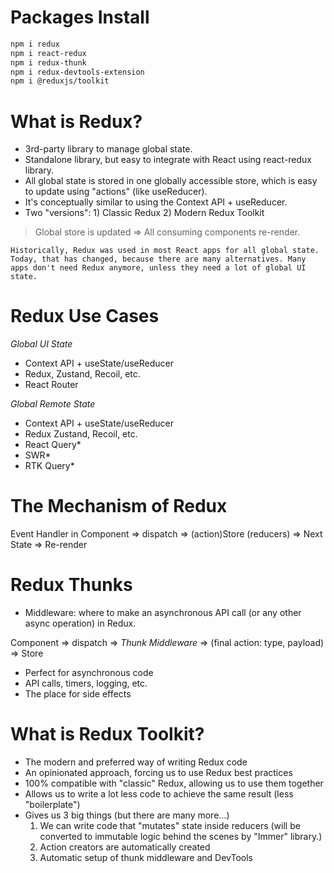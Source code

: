 # Packages Install

```bash
npm i redux
npm i react-redux
npm i redux-thunk
npm i redux-devtools-extension
npm i @reduxjs/toolkit
```

# What is Redux?

-   3rd-party library to manage global state.
-   Standalone library, but easy to integrate with React using react-redux library.
-   All global state is stored in one globally accessible store, which is easy to update using "actions" (like useReducer).
-   It's conceptually similar to using the Context API + useReducer.
-   Two "versions": 1) Classic Redux 2) Modern Redux Toolkit

> Global store is updated => All consuming components re-render.

    Historically, Redux was used in most React apps for all global state. Today, that has changed, because there are many alternatives. Many apps don't need Redux anymore, unless they need a lot of global UI state.

# Redux Use Cases

_Global UI State_

-   Context API + useState/useReducer
-   Redux, Zustand, Recoil, etc.
-   React Router

_Global Remote State_

-   Context API + useState/useReducer
-   Redux Zustand, Recoil, etc.
-   React Query\*
-   SWR\*
-   RTK Query\*

# The Mechanism of Redux

Event Handler in Component => dispatch => (action)Store (reducers) => Next State => Re-render

# Redux Thunks

-   Middleware: where to make an asynchronous API call (or any other async operation) in Redux.

Component => dispatch => _Thunk Middleware_ => (final action: type, payload) => Store

-   Perfect for asynchronous code
-   API calls, timers, logging, etc.
-   The place for side effects

# What is Redux Toolkit?

-   The modern and preferred way of writing Redux code
-   An opinionated approach, forcing us to use Redux best practices
-   100% compatible with "classic" Redux, allowing us to use them together
-   Allows us to write a lot less code to achieve the same result (less "boilerplate")
-   Gives us 3 big things (but there are many more...)
    1. We can write code that "mutates" state inside reducers (will be converted to immutable logic behind the scenes by "Immer" library.)
    2. Action creators are automatically created
    3. Automatic setup of thunk middleware and DevTools
